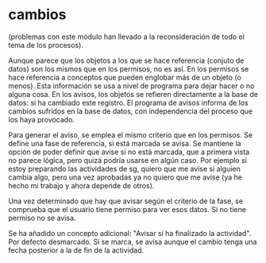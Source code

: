 # cambios

(problemas con este módulo han llevado a la reconsideración de todo el tema de los procesos).

Aunque parece que los objetos a los que se hace referencia (conjuto de datos) son los mismos que en los permisos, no es así. En los permisos se hace referencia a conceptos que pueden englobar más de un objeto (o menos). Esta información se usa a nivel de programa para dejar hacer o no alguna cosa. En los avisos, los objetos se refieren directamente a la base de datos: si ha cambiado este registro. El programa de avisos informa de los cambios sufridos en la base de datos, con independencia del proceso que los haya provocado. 

Para generar el aviso, se emplea el mismo criterio que en los permisos. Se define una fase de referencia, si está marcada se avisa. Se mantiene la opción de poder definir que avise si no está marcada, que a primera vista no parece lógica, pero quizá podría usarse en algún caso. Por ejemplo si estoy preparando las actividades de sg, quiero que me avise si alguien cambia algo, pero una vez aprobadas ya no quiero que me avise (ya he hecho mi trabajo y ahora depende de otros).

Una vez determinado que hay que avisar según el criterio de la fase, se comprueba que el usuario tiene permiso para ver esos datos. Si no tiene permiso no se avisa.

Se ha añadido un concepto adicional: "Avisar si ha finalizado la actividad". Por defecto desmarcado. Si se marca, se avisa aunque el cambio tenga una fecha posterior a la de fin de la actividad.